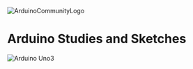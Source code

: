![ArduinoCommunityLogo](https://github.com/ShadyWolf-13/Arduino_Class/assets/134461735/42035661-a9ea-46bc-a54b-53924a7f4c44)

<h1>Arduino Studies and Sketches </h1> 

![Arduino Uno3](https://github.com/ShadyWolf-13/Arduino_Class/assets/134461735/093f8c37-0c7d-4654-a575-86cd1c66e45e)
